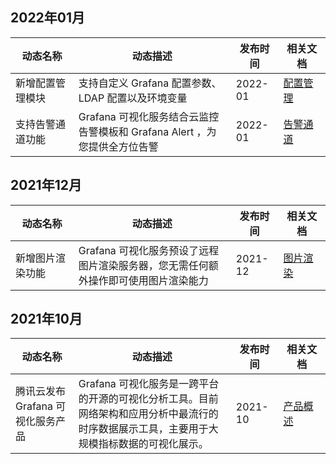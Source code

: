 
## 2022年01月
<table >
<thead>
<tr>
<th width="20%">动态名称</th>
<th width="50%">动态描述</th>
 <th width="15%">发布时间</th>  
<th width="15%">相关文档</th>
</tr>
</thead>
<tbody><tr>
<td>新增配置管理模块</td>
<td>支持自定义 Grafana 配置参数、LDAP 配置以及环境变量</td>
 <td>2022-01</td> 
<td><a href="https://cloud.tencent.com/document/product/1437/65673">配置管理</a></td>
</tr>
<tr>
<td> 支持告警通道功能</td>
<td>Grafana 可视化服务结合云监控告警模板和 Grafana Alert ，为您提供全方位告警</td>
 <td>2022-01</td> 
<td><a href="https://cloud.tencent.com/document/product/1437/65671">告警通道</a></td>
</tr>
</tbody></table>



## 2021年12月
<table >
<thead>
<tr>
<th width="20%">动态名称</th>
<th width="50%">动态描述</th>
 <th width="15%">发布时间</th>  
<th width="15%">相关文档</th>
</tr>
</thead>
<tbody><tr>
<td>新增图片渲染功能</td>
<td>Grafana 可视化服务预设了远程图片渲染服务器，您无需任何额外操作即可使用图片渲染能力</td>
 <td>2021-12</td> 
<td><a href="https://cloud.tencent.com/document/product/1437/65674">图片渲染</a></td>
</tr>
</tbody></table>



## 2021年10月

<table >
<thead>
<tr>
<th width="20%">动态名称</th>
<th width="50%">动态描述</th>
 <th width="15%">发布时间</th>  
<th width="15%">相关文档</th>
</tr>
</thead>
<tbody><tr>
<td>腾讯云发布 Grafana 可视化服务产品</td>
<td>Grafana 可视化服务是一跨平台的开源的可视化分析工具。目前网络架构和应用分析中最流行的时序数据展示工具，主要用于大规模指标数据的可视化展示。</td>
 <td>2021-10</td> 
<td><a href="https://cloud.tencent.com/document/product/1437/61606">产品概述</a></td>
</tr>
</tbody></table>

